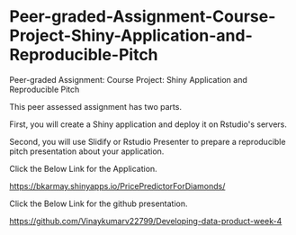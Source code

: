 # Peer-graded-Assignment-Course-Project-Shiny-Application-and-Reproducible-Pitch
Peer-graded Assignment: Course Project: Shiny Application and Reproducible Pitch

This peer assessed assignment has two parts. 

First, you will create a Shiny application and deploy it on Rstudio's servers. 

Second, you will use Slidify or Rstudio Presenter to prepare a reproducible pitch presentation about your application.

Click the Below Link for the Application.

https://bkarmay.shinyapps.io/PricePredictorForDiamonds/

Click the Below Link for the github presentation.

https://github.com/Vinaykumarv22799/Developing-data-product-week-4

